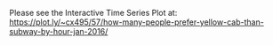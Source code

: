 Please see the Interactive Time Series Plot at:
<br>https://plot.ly/~cx495/57/how-many-people-prefer-yellow-cab-than-subway-by-hour-jan-2016/
